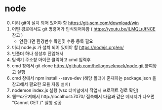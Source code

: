 # node

0. 미리 git이 설치 되어 있어야 함 https://git-scm.com/download/win
1. 어떤 경로에서도 git 명령어가 인식되어야함 ( https://youtu.be/ILMQLrJfNCE 참고 ) 
    -  안된다면 환경변수 확인및 수동 등록 필요
2. 미리 node.js 가 설치 되어 있어야 함 https://nodejs.org/en/
3. 빈폴더 하나 생성후 진입해서
4. 탐색기 주소창 아이콘 클릭하고 cmd 입력후 
5. cmd 창에서 git clone https://github.com/hellogoseknock/node.git 붙여놓고 실행
6. cmd 창에서 npm install --save-dev (해당 폴더에 존재하는 package.json 을 참고해서 필요한 모듈 자동 설치)
7. nodemon index.js 실행 (vsc 터미널에서 작업시 프로젝트 경로 확인)
8. 웹브라우져에서 http://localhost:7070/ 접속해서 다음과 같은 메시지가 나오면 "Cannot GET /" 실행 성공


